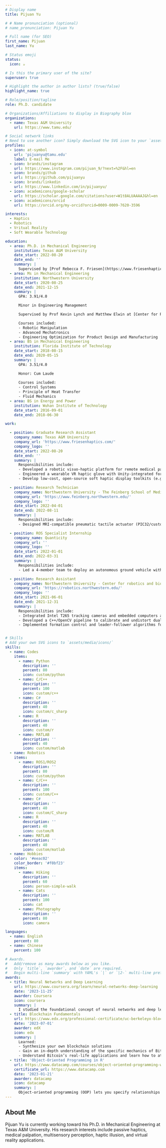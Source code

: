 ```yaml
---
# Display name
title: Pijuan Yu

# # Name pronunciation (optional)
# name_pronunciation: Pijuan Yu

# Full name (for SEO)
first_name: Pijuan
last_name: Yu

# Status emoji
status:
  icon: ☕️

# Is this the primary user of the site?
superuser: true

# Highlight the author in author lists? (true/false)
highlight_name: true

# Role/position/tagline
role: Ph.D. candidate

# Organizations/Affiliations to display in Biography blox
organizations:
  - name: Texas A&M University
    url: https://www.tamu.edu/

# Social network links
# Need to use another icon? Simply download the SVG icon to your `assets/media/icons/` folder.
profiles:
  - icon: at-symbol
    url: 'pijuanyu@tamu.edu'
    label: E-mail Me
  - icon: brands/instagram
    url: https://www.instagram.com/pijuan_9/?next=%2F&hl=en
  - icon: brands/github
    url: https://github.com/pijuanyu
  - icon: brands/linkedin
    url: https://www.linkedin.com/in/pijuanyu/
  - icon: academicons/google-scholar
    url: https://scholar.google.com/citations?user=W1t8ALUAAAAJ&hl=en
  - icon: academicons/orcid
    url: https://orcid.org/my-orcid?orcid=0009-0009-7620-3596

interests:
  - Haptics
  - Robotics
  - Vritual Reality
  - Soft Wearable Technology

education:
  - area: Ph.D. in Mechanical Engineering
    institution: Texas A&M University
    date_start: 2022-08-20
    date_end: ''
    summary: |
      Supervised by [Prof Rebecca F. Friesen](https://www.friesenhaptics.com/). Published journal papers at IEEE Transaction on haptics and ASME Journal of Computing and Information Science in Engineering. Presented paper, poster and demos at IEEE Haptics Symposium, IEEE World Haptics Conference, IEEE International Conference on Ubiquitous Robots (UR), ASME IDETC/CIE conference.
  - area: Ms in Mechanical Engineering
    institution: Northwestern University
    date_start: 2020-08-25
    date_end: 2021-12-15
    summary: |
      GPA: 3.91/4.0

      Minor in Engineering Management  

      Supervised by Prof Kevin Lynch and Matthew Elwin at [Center for Robotics and Biosystems] (https://robotics.northwestern.edu/).

      Courses included:
      - Robotic Manipulation
      - Advanced Mechatronics
      - Engineering Optimization for Product Design and Manufacturing
  - area: BS in Mechanical Engineering
    institution: Florida Institute of Technology
    date_start: 2018-08-15
    date_end: 2020-05-15
    summary: |
      GPA: 3.51/4.0

      Honor: Cum Laude 
      
      Courses included:
      - Control Systems
      - Principle of Heat Transfer
      - Fluid Mechanics
  - area: BS in Energy and Power
    institution: Wuhan Institute of Technology
    date_start: 2016-09-01
    date_end: 2018-06-30

work:

  - position: Graduate Research Assistant
    company_name: Texas A&M University
    company_url: 'https://www.friesenhaptics.com/'
    company_logo: ''
    date_start: 2022-08-20
    date_end: ''
    summary: |
      Responsibilities include:
      - Developed a robotic visuo-haptic platform for remote medical palpation; achieved 75% tumor diagnostic accuracy in 18 participants, proving passive haptic feedback alone sufficed for size perception (Published).
      - Engineered a wearable VR haptic glove with Unity-integrated force feedback; 40-subject study showed 25% tactile acuity gain via mimicking motions, validating proprioception’s role in VR interaction (in Progress).
      - Develop low-cost, open-source soft haptic display toolkits (e.g., soft tactile displays) to democratize access to high-fidelity tactile interfaces (Published).

  - position: Research Technician
    company_name: Northwestern University - The Feinberg School of Medicine
    company_url: 'https://www.feinberg.northwestern.edu/'
    company_logo: ''
    date_start: 2022-04-01
    date_end: 2022-08-11
    summary: |
      Responsibilities include:
      - Designed MRI-compatible pneumatic tactile actuator (PIC32/custom PCB board) delivering 1.57N–11.60N constant-force; fMRI validation with 6 subjects mapped neural activity to primary/secondary somatosensory cortices and premotor regions.

  - position: ROS Specialist Internship
    company_name: Quanticity
    company_url: ''
    company_logo: ''
    date_start: 2022-01-01
    date_end: 2022-03-31
    summary: |
      Responsibilities include:
      - Led a 4-member team to deploy an autonomous ground vehicle with visual SLAM (Simultaneous Localization and Mapping) and ROS 2 Galactic navigation.

  - position: Research Assistant
    company_name: Northwestern University - Center for robotics and biosystems
    company_url: 'https://robotics.northwestern.edu/'
    company_logo: ''
    date_start: 2021-06-01
    date_end: 2021-12-31
    summary: |
      Responsibilities include:
      - Integrated Intel T265 tracking cameras and embedded computers across three omnidirectional robots, implementing AprilTag detection in ROS/OpenCV.
      - Developed a C++/OpenCV pipeline to calibrate and undistort dual fisheye lenses and generated 3D point clouds for disparity maps in ROS Noetic to enable real-time obstacle avoidance for mobile robots.
      - Implemented formation control and leader-follower algorithms for swarm control.


# Skills
# Add your own SVG icons to `assets/media/icons/`
skills:
  - name: Codes
    items:
      - name: Python
        description: ''
        percent: 80
        icon: custom/python
      - name: C/C++
        description: ''
        percent: 100
        icon: custom/c++
      - name: C#
        description: ''
        percent: 40
        icon: custom/c_sharp
      - name: R
        description: ''
        percent: 40
        icon: custom/r
      - name: MATLAB
        description: ''
        percent: 40
        icon: custom/matlab
  - name: Robotics
    items:
      - name: ROS1/ROS2
        description: ''
        percent: 80
        icon: custom/python
      - name: C/C++
        description: ''
        percent: 100
        icon: custom/C++
      - name: C#
        description: ''
        percent: 40
        icon: custom/C_sharp
      - name: R
        description: ''
        percent: 40
        icon: custom/R
      - name: MATLAB
        description: ''
        percent: 40
        icon: custom/matlab
  - name: Hobbies
    color: '#eeac02'
    color_border: '#f0bf23'
    items:
      - name: Hiking
        description: ''
        percent: 60
        icon: person-simple-walk
      - name: Cats
        description: ''
        percent: 100
        icon: cat
      - name: Photography
        description: ''
        percent: 80
        icon: camera

languages:
  - name: English
    percent: 80
  - name: Chinese
    percent: 100

# Awards.
#   Add/remove as many awards below as you like.
#   Only `title`, `awarder`, and `date` are required.
#   Begin multi-line `summary` with YAML's `|` or `|2-` multi-line prefix and indent 2 spaces below.
awards:
  - title: Neural Networks and Deep Learning
    url: https://www.coursera.org/learn/neural-networks-deep-learning
    date: '2023-11-25'
    awarder: Coursera
    icon: coursera
    summary: |
      I studied the foundational concept of neural networks and deep learning. By the end, I was familiar with the significant technological trends driving the rise of deep learning; build, train, and apply fully connected deep neural networks; implement efficient (vectorized) neural networks; identify key parameters in a neural network’s architecture; and apply deep learning to your own applications.
  - title: Blockchain Fundamentals
    url: https://www.edx.org/professional-certificate/uc-berkeleyx-blockchain-fundamentals
    date: '2023-07-01'
    awarder: edX
    icon: edx
    summary: |
      Learned:
      - Synthesize your own blockchain solutions
      - Gain an in-depth understanding of the specific mechanics of Bitcoin
      - Understand Bitcoin’s real-life applications and learn how to attack and destroy Bitcoin, Ethereum, smart contracts and Dapps, and alternatives to Bitcoin’s Proof-of-Work consensus algorithm
  - title: 'Object-Oriented Programming in R'
    url: https://www.datacamp.com/courses/object-oriented-programming-with-s3-and-r6-in-r
    certificate_url: https://www.datacamp.com
    date: '2023-01-21'
    awarder: datacamp
    icon: datacamp
    summary: |
      Object-oriented programming (OOP) lets you specify relationships between functions and the objects that they can act on, helping you manage complexity in your code. This is an intermediate level course, providing an introduction to OOP, using the S3 and R6 systems. S3 is a great day-to-day R programming tool that simplifies some of the functions that you write. R6 is especially useful for industry-specific analyses, working with web APIs, and building GUIs.
---
```


## About Me

Pijuan Yu is currently working toward his Ph.D. in Mechanical Engineering at Texas A&M University. His research interests include passive haptics, medical palpation, multisensory perception, haptic illusion, and virtual reality applications.